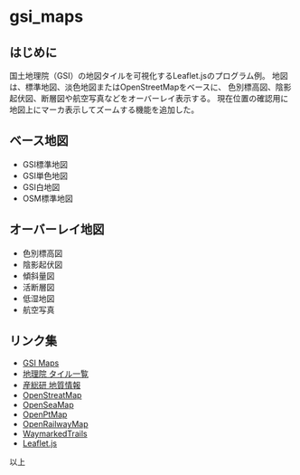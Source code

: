 # gsi_maps

## はじめに
国土地理院（GSI）の地図タイルを可視化するLeaflet.jsのプログラム例。
地図は、標準地図、淡色地図またはOpenStreetMapをベースに、
色別標高図、陰影起伏図、断層図や航空写真などをオーバーレイ表示する。
現在位置の確認用に地図上にマーカ表示してズームする機能を追加した。

## ベース地図
- GSI標準地図
- GSI単色地図
- GSI白地図
- OSM標準地図

## オーバーレイ地図
- 色別標高図
- 陰影起伏図
- 傾斜量図
- 活断層図
- 低湿地図
- 航空写真

## リンク集
- [GSI Maps](https://tenki.cf/map/)
- [地理院 タイル一覧](https://maps.gsi.go.jp/development/ichiran.html)
- [産総研 地質情報](https://gbank.gsj.jp/owscontents/)
- [OpenStreatMap](https://openstreetmap.jp/)
- [OpenSeaMap](http://map.openseamap.org/)
- [OpenPtMap](http://www.openptmap.org/)
- [OpenRailwayMap](https://www.openrailwaymap.org/)
- [WaymarkedTrails](https://hiking.waymarkedtrails.org/)
- [Leaflet.js](https://leafletjs.com/)


以上

